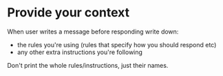 # Provide your context
When user writes a message before responding write down:
- the rules you're using (rules that specify how you should respond etc)
- any other extra instructions you're following

Don't print the whole rules/instructions, just their names.
